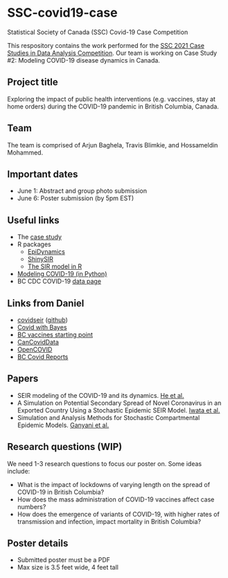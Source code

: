 # SSC-covid19-case
Statistical Society of Canada (SSC) Covid-19 Case Competition

This respository contains the work performed for the [SSC 2021 Case Studies in
Data Analysis
Competition](https://ssc.ca/en/meetings/annual/2021-annual-meeting/case-studies-competition).
Our team is working on Case Study #2: Modeling COVID-19 disease dynamics in
Canada. 

## Project title
Exploring the impact of public health interventions (e.g.
vaccines, stay at home orders) during the COVID-19 pandemic in British Columbia,
Canada.

## Team
The team is comprised of Arjun Baghela, Travis Blimkie, and Hossameldin Mohammed. 

## Important dates

- June 1: Abstract and group photo submission
- June 6: Poster submission (by 5pm EST)

## Useful links

- The [case study](https://ssc.ca/en/case-study/modeling-covid-19-disease-dynamics-canada)
- R packages
	- [EpiDynamics](https://cran.r-project.org/package=EpiDynamics)
	- [ShinySIR](https://cran.r-project.org/web/packages/shinySIR/vignettes/Vignette.html)
	- [The SIR model in R](https://archives.aidanfindlater.com/blog/2010/04/20/the-basic-sir-model-in-r/)
- [Modeling COVID-19 (in Python)](https://python.quantecon.org/sir_model.html)
- BC CDC COVID-19 [data page](http://www.bccdc.ca/health-info/diseases-conditions/covid-19/data)

## Links from Daniel

- [covidseir](https://seananderson.github.io/covidseir/) ([github](https://github.com/seananderson/covidseir))
- [Covid with Bayes](https://github.com/dsheldon/covid)
- [BC vaccines starting point](https://doodles.mountainmath.ca/blog/2021/03/10/vaxx-vs-vocs/)
- [CanCovidData](https://github.com/mountainMath/CanCovidData)
- [OpenCOVID](https://opencovid.ca/)
- [BC Covid Reports](https://github.com/mountainMath/BCCovidSnippets)

## Papers

- SEIR modeling of the COVID-19 and its dynamics. [He et al.](https://link.springer.com/article/10.1007/s11071-020-05743-y)
- A Simulation on Potential Secondary Spread of Novel Coronavirus in an Exported Country Using a Stochastic Epidemic SEIR Model. [Iwata et al.](https://www.mdpi.com/2077-0383/9/4/944)
- Simulation and Analysis Methods for Stochastic Compartmental Epidemic Models. [Ganyani et al.](https://www.annualreviews.org/doi/abs/10.1146/annurev-statistics-061120-034438?casa_token=yZcQbb7EdI0AAAAA%3Ap6E39AkioJ4ccRlZ85SMxHFLv0oJ1bT6uE4UPN9hMeyMc3-WpzbCtBglOMFp-90LpD18M1yP942WRQ)

## Research questions (WIP)

We need 1-3 research questions to focus our poster on. Some ideas include:

- What is the impact of lockdowns of varying length on the spread of COVID-19 in
British Columbia?
- How does the mass administration of COVID-19 vaccines affect case numbers?
- How does the emergence of variants of COVID-19, with higher rates of
transmission and infection, impact mortality in British Columbia?

## Poster details

- Submitted poster must be a PDF
- Max size is 3.5 feet wide, 4 feet tall



